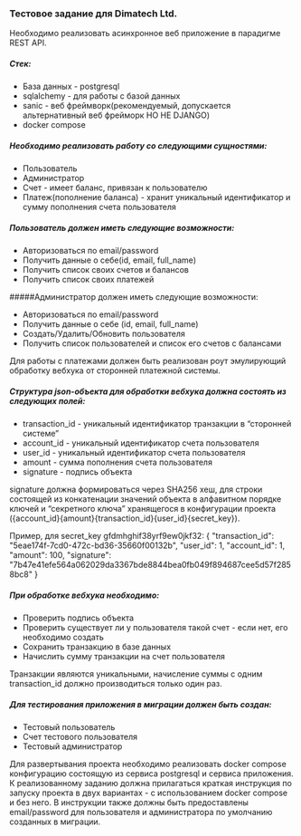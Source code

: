 ### Тестовое задание для Dimatech Ltd.

Необходимо реализовать асинхронное веб приложение в парадигме REST API.

##### Стек:
- База данных - postgresql
- sqlalchemy - для работы с базой данных
- sanic - веб фреймворк(рекомендуемый, допускается альтернативный веб фрейморк НО НЕ DJANGO)
- docker compose


##### Необходимо реализовать работу со следующими сущностями:
- Пользователь
- Администратор
- Счет - имеет баланс, привязан к пользователю
- Платеж(пополнение баланса) - хранит уникальный идентификатор и сумму пополнения счета пользователя

##### Пользователь должен иметь следующие возможности:
- Авторизоваться по email/password
- Получить данные о себе(id, email, full_name)
- Получить список своих счетов и балансов
- Получить список своих платежей

#####Администратор должен иметь следующие возможности:
- Авторизоваться по email/password
- Получить данные о себе (id, email, full_name)
- Создать/Удалить/Обновить пользователя
- Получить список пользователей и список его счетов с балансами

Для работы с платежами должен быть реализован роут эмулирующий обработку вебхука от сторонней платежной системы.
##### Структура json-объекта для обработки вебхука должна состоять из следующих полей:
- transaction_id - уникальный идентификатор транзакции в “сторонней системе”
- account_id - уникальный идентификатор счета пользователя
- user_id - уникальный идентификатор счета пользователя
- amount - сумма пополнения счета пользователя
- signature - подпись объекта

signature должна формироваться через SHA256 хеш, для строки состоящей из конкатенации значений объекта в алфавитном порядке ключей и “секретного ключа” хранящегося в конфигурации проекта ({account_id}{amount}{transaction_id}{user_id}{secret_key}). 

Пример, для secret_key gfdmhghif38yrf9ew0jkf32:
{
  "transaction_id": "5eae174f-7cd0-472c-bd36-35660f00132b",
  "user_id": 1,
  "account_id": 1,
  "amount": 100,
  "signature": "7b47e41efe564a062029da3367bde8844bea0fb049f894687cee5d57f2858bc8"
}

##### При обработке вебхука необходимо:
- Проверить подпись объекта
- Проверить существует ли у пользователя такой счет - если нет, его необходимо создать
- Сохранить транзакцию в базе данных
- Начислить сумму транзакции на счет пользователя

Транзакции являются уникальными, начисление суммы с одним transaction_id должно производиться только один раз.

##### Для тестирования приложения в миграции должен быть создан:
- Тестовый пользователь
- Счет тестового пользователя
- Тестовый администратор

Для развертывания проекта необходимо реализовать docker compose конфигурацию состоящую из сервиса postgresql и сервиса приложения.
К реализованному заданию должна прилагаться краткая инструкция по запуску проекта в двух вариантах - с использованием docker compose и без него. В инструкции также должны быть предоставлены email/password для пользователя и администратора по умолчанию созданных в миграции.

